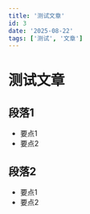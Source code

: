 ```yaml
---
title: '测试文章'
id: 3
date: '2025-08-22'
tags: ['测试', '文章']
---
```


# 测试文章

## 段落1

- 要点1
- 要点2

## 段落2

- 要点1
- 要点2
